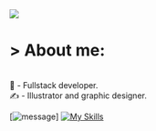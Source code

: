 <img src='https://media.discordapp.net/attachments/315674918664536065/1258739908919562241/68747470733a2f2f7265732e636c6f7564696e6172792e636f6d2f7375706572666f6c696f2f696d6167652f75706c6f61642f76313632303638393937392f3638373437343730373333613266326636393265373036393665363936643637326536333666366432663666.gif?ex=66892464&is=6687d2e4&hm=66c161556852b867cfdb5fd133b2bba0a2fd51c19d14434f32cb9eed3da7b9a0&=&width=959&height=366'>

<h1> > About me: </h1>
<br>
💪 - Fullstack developer. <br>
✍️ - Illustrator and graphic designer.


[![message](https://nodejs-serverless-function-express-ex8e6ulrn.vercel.app/api/hello)]
[![My Skills](https://skillicons.dev/icons?i=js,html,css,wasm)](https://skillicons.dev)
